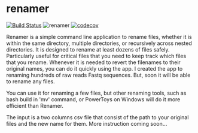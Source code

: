 # renamer
[![Build Status](https://www.travis-ci.com/hhandika/renamer.svg?token=iQp4qFGynfoVoVviqG6N&branch=main)](https://www.travis-ci.com/hhandika/renamer)
![renamer](https://github.com/actions/renamer/workflows/.github/workflows/renamer.yml/badge.svg)
[![codecov](https://codecov.io/gh/hhandika/renamer/branch/main/graph/badge.svg?token=GTRALIA5YZ)](https://codecov.io/gh/hhandika/renamer)

Renamer is a simple command line application to rename files, whether it is within the same directory, multiple directories, or recursively across nested directories. It is designed to rename at least dozens of files safely. Particularly useful for critical files that you need to keep track which files that you rename. Whenever it is needed to revert the filenames to their original names, you can do it quickly using the app. I created the app to renaming hundreds of raw reads Fastq sequences. But, soon it will be able to rename any files. 

You can use it for renaming a few files, but other renaming tools, such as bash build in 'mv' command, or PowerToys on Windows will do it more efficient than Renamer. 

The input is a two columns csv file that consist of the path to your original files and the new name for them. More instruction coming soon...
